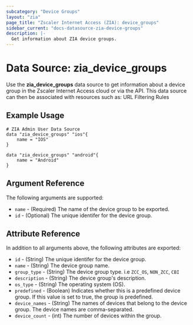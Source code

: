 ```yaml
---
subcategory: "Device Groups"
layout: "zia"
page_title: "Zscaler Internet Access (ZIA): device_groups"
sidebar_current: "docs-datasource-zia-device-groups"
description: |-
  Get information about ZIA device groups.
---
```


# Data Source: zia_device_groups

Use the **zia_device_groups** data source to get information about a device group in the Zscaler Internet Access cloud or via the API. This data source can then be associated with resources such as: URL Filtering Rules

## Example Usage

```hcl
# ZIA Admin User Data Source
data "zia_device_groups" "ios"{
    name = "IOS"
}
```

```hcl
data "zia_device_groups" "android"{
    name = "Android"
}
```

## Argument Reference

The following arguments are supported:

* `name` - (Required) The name of the device group to be exported.
* `id` - (Optional) The unique identifer for the device group.

## Attribute Reference

In addition to all arguments above, the following attributes are exported:

* `id` - (String) The unique identifer for the device group.
* `name` - (String) The device group name.
* `group_type` - (String) The device group type. i.e ``ZCC_OS``, ``NON_ZCC``, ``CBI``
* `description` - (String) The device group's description.
* `os_type` - (String) The operating system (OS).
* `predefined` - (Boolean) Indicates whether this is a predefined device group. If this value is set to true, the group is predefined.
* `device_names` - (String) The names of devices that belong to the device group. The device names are comma-separated.
* `device_count` - (int) The number of devices within the group.
